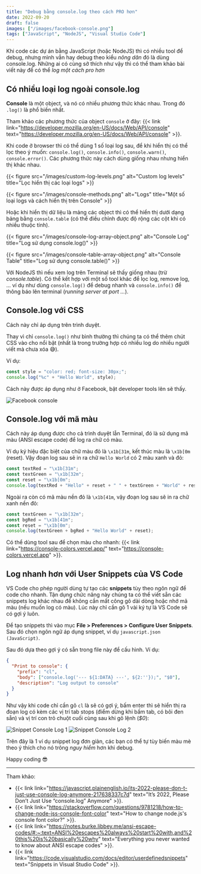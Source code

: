 ```yaml
---
title: "Debug bằng console.log theo cách PRO hơn"
date: 2022-09-20
draft: false
images: ["/images/facebook-console.png"]
tags: ["JavaScript", "NodeJS", "Visual Studio Code"]
---
```


Khi code các dự án bằng JavaScript (hoặc NodeJS) thì có nhiều tool để debug, nhưng mình vẫn hay debug theo kiểu _nông dân_ đó là dùng console.log.
Những ai có cùng sở thích như vậy thì có thể tham khảo bài viết này để có thể _log một cách pro hơn_

## Có nhiều loại log ngoài console.log

**Console** là một object, và nó có nhiều phương thức khác nhau. Trong đó `.log()` là phổ biến nhất.

Tham khảo các phương thức của object `console` ở đây: {{< link link="https://developer.mozilla.org/en-US/docs/Web/API/console" text="https://developer.mozilla.org/en-US/docs/Web/API/console" >}}.

Khi code ở browser thì có thể dùng 1 số loại log sau, để khi hiển thị có thể lọc theo ý muốn: `console.log()`, `console.info()`, `console.warn()`, `console.error()`. Các phương thức này cách dùng giống nhau nhưng hiển thị khác nhau.

{{< figure src="/images/custom-log-levels.png" alt="Custom log levels" title="Lọc hiển thị các loại logs" >}}

{{< figure src="/images/console-methods.png" alt="Logs" title="Một số loại logs và cách hiển thị trên Console" >}}

Hoặc khi hiển thị dữ liệu là mảng các object thì có thể hiển thị dưới dạng bảng bằng `console.table` (có thể điều chỉnh được độ rộng các cột khi có nhiều thuộc tính).

{{< figure src="/images/console-log-array-object.png" alt="Console Log" title="Log sử dụng console.log()" >}}

{{< figure src="/images/console-table-array-object.png" alt="Console Table" title="Log sử dụng console.table()" >}}

Với NodeJS thì nếu xem log trên Terminal sẽ thấy giống nhau (trừ _console.table_). Có thể kết hợp với một số tool khác để lọc log, remove log, ... ví dụ như dùng `console.log()` để debug nhanh và `console.info()` để thông báo lên terminal (_running server at port ..._).

## Console.log với CSS

Cách này chỉ áp dụng trên trình duyệt.

Thay vì chỉ `console.log()` như bình thường thì chúng ta có thể thêm chút CSS vào cho nổi bật (nhất là trong trường hợp có nhiều log do nhiều người viết mà chưa xóa 😅).

Ví dụ:

```js
const style = "color: red; font-size: 30px;";
console.log("%c" + "Hello World", style);
```

Cách này được áp dụng như ở Facebook, bật developer tools lên sẽ thấy.

![Facebook console](/images/facebook-console.png)

## Console.log với mã màu

Cách này áp dụng được cho cả trình duyệt lẫn Terminal, đó là sử dụng mã màu (ANSI escape code) để log ra chữ có màu.

Ví dụ ký hiệu đặc biệt của chữ màu đỏ là `\x1b[31m`, kết thúc màu là `\x1b[0m` (reset). Vậy đoạn log sau sẽ in ra chữ `Hello World` có 2 màu xanh và đỏ:

```js
const textRed = "\x1b[31m";
const textGreen = "\x1b[32m";
const reset = "\x1b[0m";
console.log(textRed + "Hello" + reset + " " + textGreen + "World" + reset);
```

Ngoài ra còn có mã màu nền đỏ là `\x1b[41m`, vậy đoạn log sau sẽ in ra chữ xanh nền đỏ:

```js
const textGreen = "\x1b[32m";
const bgRed = "\x1b[41m";
const reset = "\x1b[0m";
console.log(textGreen + bgRed + "Hello World" + reset);
```

Có thể dùng tool sau để chọn màu cho nhanh: {{< link link="https://console-colors.vercel.app/" text="https://console-colors.vercel.app" >}}.

## Log nhanh hơn với User Snippets của VS Code

VS Code cho phép người dùng tự tạo các **snippets** tùy theo ngôn ngữ để code cho nhanh. Tận dụng chức năng này chúng ta có thể viết sẵn các snippets log khác nhau để không cần mất công gõ dài dòng hoặc nhớ mã màu (nếu muốn log có màu). Lúc này chỉ cần gõ 1 vài ký tự là VS Code sẽ có gợi ý luôn.

Để tạo snippets thì vào mục **File > Preferences > Configure User Snippets**. Sau đó chọn ngôn ngữ áp dụng snippet, ví dụ `javascript.json (JavaScript)`.

Sau đó dựa theo gợi ý có sẵn trong file này để cấu hình. Ví dụ:

```json
{
  "Print to console": {
    "prefix": "cl",
    "body": ["console.log('--- ${1:DATA} ---', ${2:''});", "$0"],
    "description": "Log output to console"
  }
}
```

Như vậy khi code chỉ cần gõ `cl` là sẽ có gợi ý, bấm enter thì sẽ hiển thị ra đoạn log có kèm các vị trí tab stops (điểm dừng khi bấm tab, có bôi đen sẵn) và vị trí con trỏ chuột cuối cùng sau khi gõ lệnh (_$0_):

![Snippet Console Log 1](/images/snippet-console-log-1.png)
![Snippet Console Log 2](/images/snippet-console-log-2.png)

Trên đây là 1 ví dụ snippet log đơn giản, các bạn có thể tự tùy biến màu mè theo ý thích cho nó trông _nguy hiểm_ hơn khi debug.

Happy coding 😎

---

Tham khảo:

- {{< link link="https://javascript.plainenglish.io/its-2022-please-don-t-just-use-console-log-anymore-217638337c7d" text="It’s 2022, Please Don’t Just Use “console.log” Anymore" >}}.
- {{< link link="https://stackoverflow.com/questions/9781218/how-to-change-node-jss-console-font-color" text="How to change node.js's console font color?" >}}.
- {{< link link="https://notes.burke.libbey.me/ansi-escape-codes/#:~:text=ANSI%20escapes%20always%20start%20with,and%20this%20is%20basically%20why" text="Everything you never wanted to know about ANSI escape codes" >}}.
- {{< link link="https://code.visualstudio.com/docs/editor/userdefinedsnippets" text="Snippets in Visual Studio Code" >}}.
